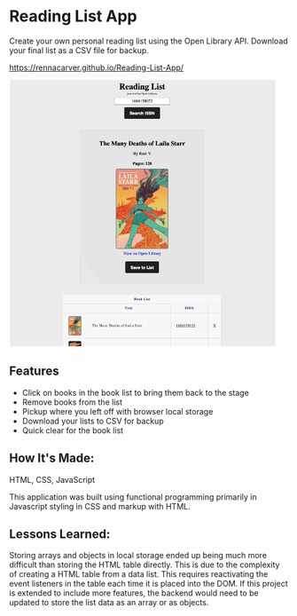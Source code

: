 # Reading List App
Create your own personal reading list using the Open Library API. Download your final list as a CSV file for backup.

https://rennacarver.github.io/Reading-List-App/

<img src="https://github.com/rennacarver/rennacarver/blob/main/Reading-List-App_medium.gif?raw=true" alt="Reading List App">

## Features

- Click on books in the book list to bring them back to the stage
- Remove books from the list
- Pickup where you left off with browser local storage
- Download your lists to CSV for backup
- Quick clear for the book list

## How It's Made:

HTML, CSS, JavaScript

This application was built using functional programming primarily in Javascript styling in CSS and markup with HTML.

## Lessons Learned:

Storing arrays and objects in local storage ended up being much more difficult than storing the HTML table directly. This is due to the complexity of creating a HTML table from a data list. This requires reactivating the event listeners in the table each time it is placed into the DOM. If this project is extended to include more features, the backend would need to be updated to store the list data as an array or as objects.
